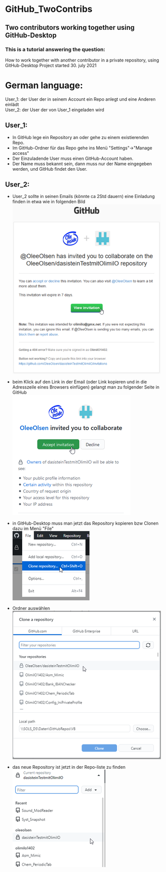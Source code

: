 # GitHub_TwoContribs
## Two contributors working together using GitHub-Desktop   
### This is a tutorial answering the question:
How to work together with another contributor in a private repository, using GitHub-Desktop
Project started 30. july 2021 

German language:  
================
  
User_1: der User der in seinem Account ein Repo anlegt und eine Anderen einlädt  
User_2: der User der von User_1 eingeladen wird  
  
User_1:
-------
* In GitHub lege ein Repository an oder gehe zu einem existierenden Repo. 
* Im GitHub-Ordner für das Repo gehe ins Menü "Settings"->"Manage access"
* Der Einzuladende User muss einen GitHub-Account haben.
* Der Name muss bekannt sein, dann muss nur der Name eingegeben werden, und GitHub findet den User.

User_2:
-------
* User_2 sollte in seinen Emails (könnte ca 2Std dauern) eine Einladung finden in etwa wie in folgenden Bild  
![01_GH_EinladungEmail Image](Resources/01_GH_EinladungEmail.png "01_GH_EinladungEmail Image")

* beim Klick auf den Link in der Email (oder Link kopieren und in die Adresszeile eines Browsers einfügen) gelangt man zu folgender Seite in GitHub  
![02_GH_EinladungInGitHub Image](Resources/02_GH_EinladungInGitHub.png "02_GH_EinladungInGitHub Image")

* in GitHub-Desktop muss man jetzt das Repository kopieren bzw Clonen dazu im Menü "File"  
![03_GHDt_FileClonerepo Image](Resources/03_GHDt_FileClonerepo.png "03_GHDt_FileClonerepo Image")

* Ordner auswählen  
![04_GHDt_DlgClone Image](Resources/04_GHDt_DlgClone.png "04_GHDt_DlgClone Image")

* das neue Repository ist jetzt in der Repo-liste zu finden  
![05_GHDt_RepoList Image](Resources/05_GHDt_RepoList.png "05_GHDt_RepoList Image")


